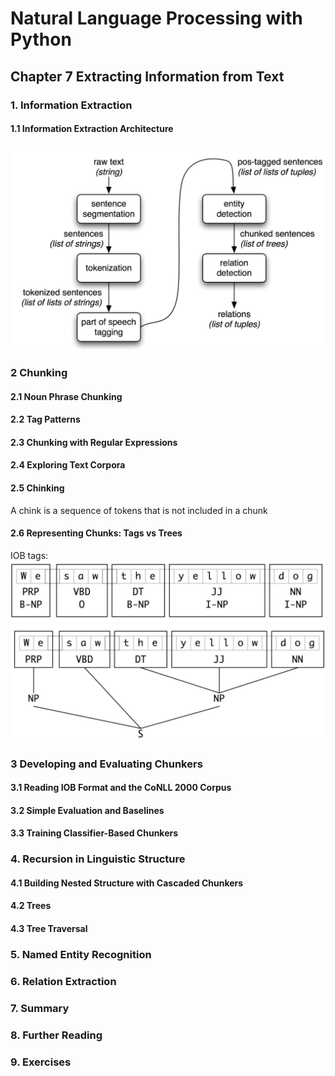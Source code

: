 # Natural Language Processing with Python
## Chapter 7 Extracting Information from Text
### 1. Information Extraction
#### 1.1 Information Extraction Architecture
![](../images/15.jpg)
### 2 Chunking
#### 2.1 Noun Phrase Chunking
#### 2.2 Tag Patterns
#### 2.3 Chunking with Regular Expressions
#### 2.4 Exploring Text Corpora
#### 2.5 Chinking
A chink is a sequence of tokens that is not included in a chunk
#### 2.6 Representing Chunks: Tags vs Trees
IOB tags:  
![](../images/16.jpg)
![](../images/17.jpg)
### 3 Developing and Evaluating Chunkers
#### 3.1 Reading IOB Format and the CoNLL 2000 Corpus
#### 3.2 Simple Evaluation and Baselines
#### 3.3 Training Classifier-Based Chunkers
### 4. Recursion in Linguistic Structure
#### 4.1 Building Nested Structure with Cascaded Chunkers
#### 4.2 Trees
#### 4.3 Tree Traversal
### 5. Named Entity Recognition
### 6. Relation Extraction
### 7. Summary
### 8. Further Reading
### 9. Exercises


